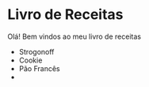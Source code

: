 # Livro de Receitas #

Olá! Bem vindos ao meu livro de receitas

- Strogonoff
- Cookie
- Pão Francês
- 

